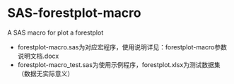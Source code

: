 # SAS-forestplot-macro
A SAS macro for plot a forestplot
* forestplot-macro.sas为对应宏程序，使用说明详见：forestplot-macro参数说明文档.docx
* forestplot-macro_test.sas为使用示例程序，forestplot.xlsx为测试数据集（数据无实际意义）
